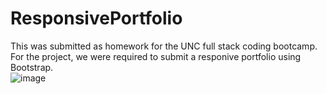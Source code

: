 # ResponsivePortfolio
This was submitted as homework for the UNC full stack coding bootcamp. For the project, we were required to submit a responive portfolio using Bootstrap.  
![image](https://user-images.githubusercontent.com/69592367/93914848-1e037c80-fcd5-11ea-9a57-a94d93b168f1.png)